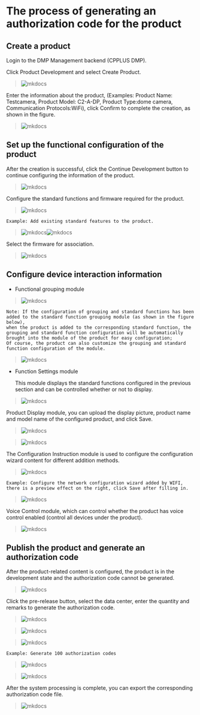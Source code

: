 # **The process of generating an authorization code for the product**

## Create a product

Login to the DMP Management backend (CPPLUS DMP).

Click Product Development and select Create Product.

> ![mkdocs](img/图片1.png)

Enter the information about the product, (Examples: Product Name: Testcamera, Product Model: C2-A-DP, Product Type:dome camera, Communication Protocols:WiFi), click Confirm to complete the creation, as shown in the figure.

> ![mkdocs](img/图片2.png)

## Set up the functional configuration of the product

After the creation is successful, click the Continue Development button to continue configuring the information of the product.

> ![mkdocs](img/图片3.png)

Configure the standard functions and firmware required for the product.

> ![mkdocs](img/图片4.png)
>

```
Example: Add existing standard features to the product.
```

> ![mkdocs](img/图片5.png)![mkdocs](img/图片6.png)
>

Select the firmware for association.

> ![mkdocs](img/图片7.png)

## Configure device interaction information

- Functional grouping module


> ![mkdocs](img/图片8.png)
>

```
Note: If the configuration of grouping and standard functions has been added to the standard function grouping module (as shown in the figure below), 
when the product is added to the corresponding standard function, the grouping and standard function configuration will be automatically brought into the module of the product for easy configuration; 
Of course, the product can also customize the grouping and standard function configuration of the module.
```

> ![mkdocs](img/图片9.png)

- Function Settings module

  This module displays the standard functions configured in the previous section and can be controlled whether or not to display.

> ![mkdocs](img/图片10.png)

Product Display module, you can upload the display picture, product name and model name of the configured product, and click Save.

> ![mkdocs](img/图片11.png)
>

> ![mkdocs](img/图片12.png)

The Configuration Instruction module is used to configure the configuration wizard content for different addition methods.

> ![mkdocs](img/图片13.png)
>

```
Example: Configure the network configuration wizard added by WIFI, there is a preview effect on the right, click Save after filling in.
```

> ![mkdocs](img/图片14.png)

Voice Control module, which can control whether the product has voice control enabled (control all devices under the product).

> ![mkdocs](img/图片15.png)

## Publish the product and generate an authorization code

After the product-related content is configured, the product is in the development state and the authorization code cannot be generated.

> ![mkdocs](img/图片16.png)

Click the pre-release button, select the data center, enter the quantity and remarks to generate the authorization code.

> ![mkdocs](img/图片17.png)
>

> ![mkdocs](img/图片18.png)
>

> ![mkdocs](img/图片19.png)
>

```
Example: Generate 100 authorization codes
```

> ![mkdocs](img/图片20.png)
>

> ![mkdocs](img/图片21.png)
>

After the system processing is complete, you can export the corresponding authorization code file.

> ![mkdocs](img/图片22.png)

